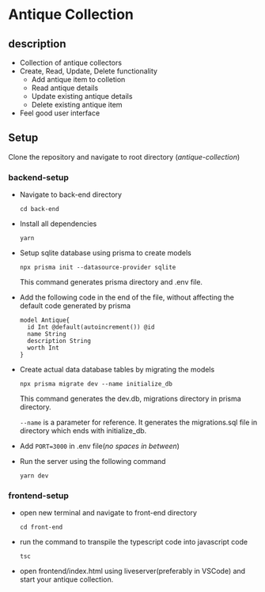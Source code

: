 # **Antique Collection**

## description
- Collection of antique collectors
- Create, Read, Update, Delete functionality
    - Add antique item to colletion 
    - Read antique details
    - Update existing antique details
    - Delete existing antique item
- Feel good user interface

## Setup
Clone the repository and navigate to root directory (*antique-collection*)

### backend-setup

- Navigate to back-end directory

  `cd back-end`

- Install all dependencies

  `yarn`

- Setup sqlite database using prisma to create models

  `npx prisma init --datasource-provider sqlite`

  This command generates prisma directory and .env file.

- Add the following code in the end of the file, without affecting the default code generated by prisma

  ```
  model Antique{
    id Int @default(autoincrement()) @id
    name String
    description String
    worth Int
  }
  ```
- Create actual data database tables by migrating the models

  `npx prisma migrate dev --name initialize_db`
  
  This command generates the dev.db, migrations directory in prisma directory.
  
   `--name` is a parameter for reference. It generates the migrations.sql file in directory which ends with initialize_db.

- Add `PORT=3000` in .env file(*no spaces in between*)

- Run the server using the following command

  `yarn dev`


### frontend-setup

- open new terminal and navigate to front-end directory
  
  `cd front-end`

- run the command to transpile the typescript code into javascript code
  
  `tsc`

- open frontend/index.html using liveserver(preferably in VSCode) and start your antique collection.
